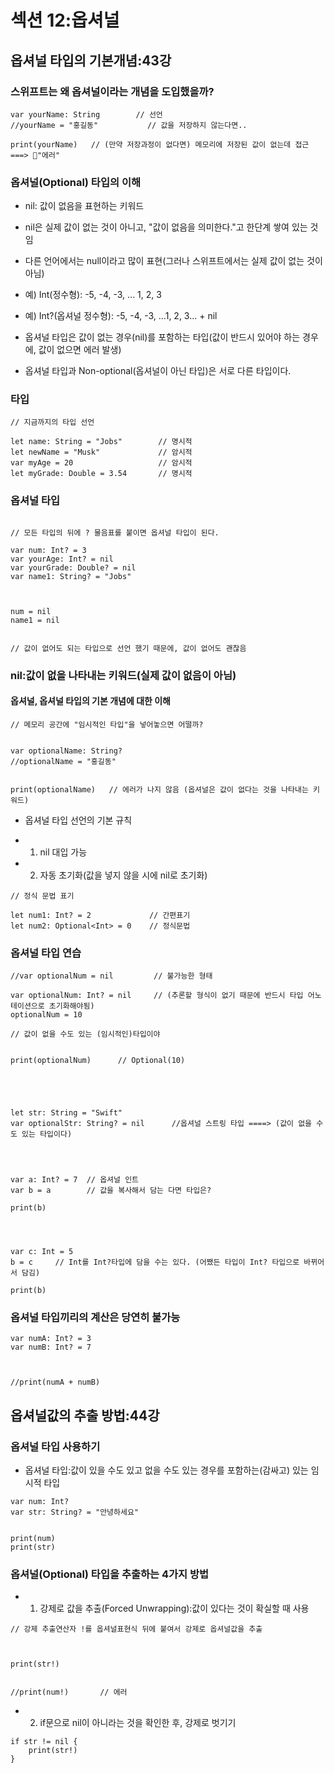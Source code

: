 # 섹션 12:옵셔널

## 옵셔널 타입의 기본개념:43강

### 스위프트는 왜 옵셔널이라는 개념을 도입했을까?

```
var yourName: String        // 선언
//yourName = "홍길동"           // 값을 저장하지 않는다면..

print(yourName)   // (만약 저장과정이 없다면) 메모리에 저장된 값이 없는데 접근 ===> 🔸"에러"
```

### 옵셔널(Optional) 타입의 이해

- nil: 값이 없음을 표현하는 키워드

- nil은 실제 값이 없는 것이 아니고, "값이 없음을 의미한다."고 한단계 쌓여 있는 것임

- 다른 언어에서는 null이라고 많이 표현(그러나 스위프트에서는 실제 값이 없는 것이 아님)

- 예) Int(정수형): -5, -4, -3, ... 1, 2, 3

- 예) Int?(옵셔널 정수형): -5, -4, -3, ...1, 2, 3... + nil

- 옵셔널 타입은 값이 없는 경우(nil)를 포함하는 타입(값이 반드시 있어야 하는 경우에, 값이 없으면 에러 발생)

- 옵셔널 타입과 Non-optional(옵셔널이 아닌 타입)은 서로 다른 타입이다.

### 타입

```
// 지금까지의 타입 선언

let name: String = "Jobs"        // 명시적
let newName = "Musk"             // 암시적
var myAge = 20                   // 암시적
let myGrade: Double = 3.54       // 명시적
```

### 옵셔널 타입

```

// 모든 타입의 뒤에 ? 물음표를 붙이면 옵셔널 타입이 된다.

var num: Int? = 3
var yourAge: Int? = nil
var yourGrade: Double? = nil
var name1: String? = "Jobs"



num = nil
name1 = nil


// 값이 없어도 되는 타입으로 선언 했기 때문에, 값이 없어도 괜찮음
```

### nil:값이 없을 나타내는 키워드(실제 값이 없음이 아님)

#### 옵셔널, 옵셔널 타입의 기본 개념에 대한 이해

```
// 메모리 공간에 "임시적인 타입"을 넣어놓으면 어떨까?


var optionalName: String?
//optionalName = "홍길동"


print(optionalName)   // 에러가 나지 않음 (옵셔널은 값이 없다는 것을 나타내는 키워드)

```

- 옵셔널 타입 선언의 기본 규칙

- 1. nil 대입 가능

- 2. 자동 초기화(값을 넣지 않을 시에 nil로 초기화)

```
// 정식 문법 표기

let num1: Int? = 2             // 간편표기
let num2: Optional<Int> = 0    // 정식문법

```

### 옵셔널 타입 연습

```
//var optionalNum = nil         // 불가능한 형태

var optionalNum: Int? = nil     // (추론할 형식이 없기 때문에 반드시 타입 어노테이션으로 초기화해야됨)
optionalNum = 10

// 값이 없을 수도 있는 (임시적인)타입이야


print(optionalNum)      // Optional(10)





let str: String = "Swift"
var optionalStr: String? = nil      //옵셔널 스트링 타입 ====> (값이 없을 수도 있는 타입이다)




var a: Int? = 7  // 옵셔널 인트
var b = a        // 값을 복사해서 담는 다면 타입은?

print(b)




var c: Int = 5
b = c     // Int를 Int?타입에 담을 수는 있다. (어쨌든 타입이 Int? 타입으로 바뀌어서 담김)

print(b)
```

### 옵셔널 타입끼리의 계산은 당연히 불가능

```
var numA: Int? = 3
var numB: Int? = 7



//print(numA + numB)

```

## 옵셔널값의 추출 방법:44강

### 옵셔널 타입 사용하기

- 옵셔널 타입:값이 있을 수도 있고 없을 수도 있는 경우를 포함하는(감싸고) 있는 임시적 타입

```
var num: Int?
var str: String? = "안녕하세요"


print(num)
print(str)
```

### 옵셔널(Optional) 타입을 추출하는 4가지 방법

- 1. 강제로 값을 추출(Forced Unwrapping):값이 있다는 것이 확실할 때 사용

```
// 강제 추출연산자 !를 옵셔널표현식 뒤에 붙여서 강제로 옵셔널값을 추출



print(str!)


//print(num!)       // 에러
```

- 2. if문으로 nil이 아니라는 것을 확인한 후, 강제로 벗기기

```
if str != nil {
    print(str!)
}
```
